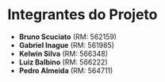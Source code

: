 # Integrantes do Projeto

- **Bruno Scuciato** (RM: 562159)
- **Gabriel Inague** (RM: 561985)
- **Kelwin Silva**   (RM: 566348)
- **Luiz Balbino**   (RM: 566222)
- **Pedro Almeida**  (RM: 564711)
